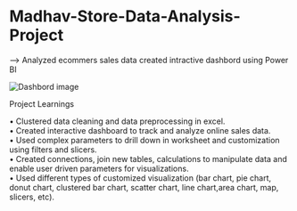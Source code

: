 # Madhav-Store-Data-Analysis-Project

--> Analyzed ecommers sales data created intractive dashbord using Power BI

![Dashbord image](https://github.com/parthivbhayani/Madhav-Store-Data-Analysis-Project/assets/124236103/4bf7438b-7f45-437e-bbf2-414f05950d64)

Project Learnings

• Clustered data cleaning and data preprocessing in excel.   
• Created interactive dashboard to track and analyze online sales data.  
• Used complex parameters to drill down in worksheet and customization using filters and slicers.  
• Created connections, join new tables, calculations to manipulate data and enable user driven parameters for visualizations.  
• Used different types of customized visualization (bar chart, pie chart, donut chart, clustered bar chart, scatter chart, line chart,area chart, map, slicers, etc).
